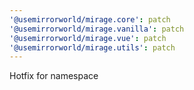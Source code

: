 ```yaml
---
'@usemirrorworld/mirage.core': patch
'@usemirrorworld/mirage.vanilla': patch
'@usemirrorworld/mirage.vue': patch
'@usemirrorworld/mirage.utils': patch
---
```


Hotfix for namespace
